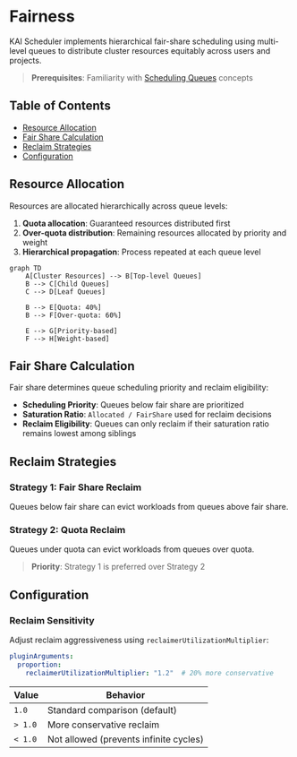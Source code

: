 # Fairness

KAI Scheduler implements hierarchical fair-share scheduling using multi-level queues to distribute cluster resources equitably across users and projects.

> **Prerequisites**: Familiarity with [Scheduling Queues](../queues/README.md) concepts

## Table of Contents
- [Resource Allocation](#resource-allocation)
- [Fair Share Calculation](#fair-share-calculation)
- [Reclaim Strategies](#reclaim-strategies)
- [Configuration](#configuration)

## Resource Allocation

Resources are allocated hierarchically across queue levels:

1. **Quota allocation**: Guaranteed resources distributed first
2. **Over-quota distribution**: Remaining resources allocated by priority and weight
3. **Hierarchical propagation**: Process repeated at each queue level

```mermaid
graph TD
    A[Cluster Resources] --> B[Top-level Queues]
    B --> C[Child Queues]
    C --> D[Leaf Queues]
    
    B --> E[Quota: 40%]
    B --> F[Over-quota: 60%]
    
    E --> G[Priority-based]
    F --> H[Weight-based]
```

## Fair Share Calculation

Fair share determines queue scheduling priority and reclaim eligibility:

- **Scheduling Priority**: Queues below fair share are prioritized
- **Saturation Ratio**: `Allocated / FairShare` used for reclaim decisions
- **Reclaim Eligibility**: Queues can only reclaim if their saturation ratio remains lowest among siblings

## Reclaim Strategies

### Strategy 1: Fair Share Reclaim
Queues below fair share can evict workloads from queues above fair share.

### Strategy 2: Quota Reclaim  
Queues under quota can evict workloads from queues over quota.

> **Priority**: Strategy 1 is preferred over Strategy 2

## Configuration

### Reclaim Sensitivity
Adjust reclaim aggressiveness using `reclaimerUtilizationMultiplier`:

```yaml
pluginArguments:
  proportion:
    reclaimerUtilizationMultiplier: "1.2"  # 20% more conservative
```

| Value | Behavior |
|-------|----------|
| `1.0` | Standard comparison (default) |
| `> 1.0` | More conservative reclaim |
| `< 1.0` | Not allowed (prevents infinite cycles) |
